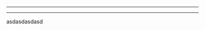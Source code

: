 
----------------------------------------------------------------------------

----------------------------------------------------------------------------
asdasdasdasd  
